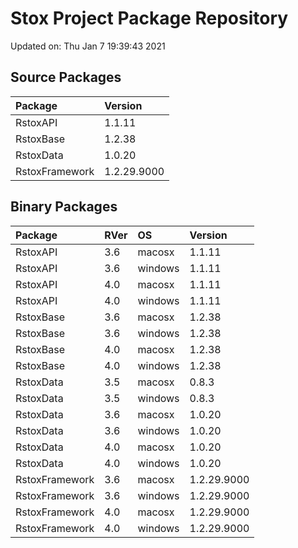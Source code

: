 # Stox Project Package Repository


Updated on: Thu Jan  7 19:39:43 2021
## Source Packages

|Package        |Version     |
|:--------------|:-----------|
|RstoxAPI       |1.1.11      |
|RstoxBase      |1.2.38      |
|RstoxData      |1.0.20      |
|RstoxFramework |1.2.29.9000 |

## Binary Packages

|Package        |RVer |OS      |Version     |
|:--------------|:----|:-------|:-----------|
|RstoxAPI       |3.6  |macosx  |1.1.11      |
|RstoxAPI       |3.6  |windows |1.1.11      |
|RstoxAPI       |4.0  |macosx  |1.1.11      |
|RstoxAPI       |4.0  |windows |1.1.11      |
|RstoxBase      |3.6  |macosx  |1.2.38      |
|RstoxBase      |3.6  |windows |1.2.38      |
|RstoxBase      |4.0  |macosx  |1.2.38      |
|RstoxBase      |4.0  |windows |1.2.38      |
|RstoxData      |3.5  |macosx  |0.8.3       |
|RstoxData      |3.5  |windows |0.8.3       |
|RstoxData      |3.6  |macosx  |1.0.20      |
|RstoxData      |3.6  |windows |1.0.20      |
|RstoxData      |4.0  |macosx  |1.0.20      |
|RstoxData      |4.0  |windows |1.0.20      |
|RstoxFramework |3.6  |macosx  |1.2.29.9000 |
|RstoxFramework |3.6  |windows |1.2.29.9000 |
|RstoxFramework |4.0  |macosx  |1.2.29.9000 |
|RstoxFramework |4.0  |windows |1.2.29.9000 |
